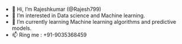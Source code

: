 - 👋 Hi, I’m Rajeshkumar (@Rajesh799)
- 👀 I’m interested in Data science and Machine learning.
- 🌱 I’m currently learning Machine learning algorithms and predictive models.
- 📫 Ring me : +91-9035368459

<!---
Rajesh799/Rajesh799 is a ✨ special ✨ repository because its `README.md` (this file) appears on your GitHub profile.
You can click the Preview link to take a look at your changes.
--->
